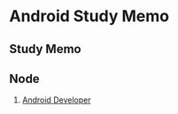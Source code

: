 # Android Study Memo

## Study Memo

## Node

1. [Android Developer](https://developer.android.com/?hl=ja)
